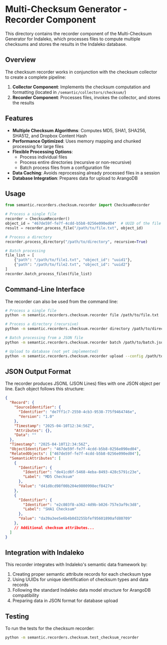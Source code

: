 # Multi-Checksum Generator - Recorder Component

This directory contains the recorder component of the Multi-Checksum Generator for Indaleko, which processes files to compute multiple checksums and stores the results in the Indaleko database.

## Overview

The checksum recorder works in conjunction with the checksum collector to create a complete pipeline:

1. **Collector Component**: Implements the checksum computation and formatting (located in `/semantic/collectors/checksum/`)
2. **Recorder Component**: Processes files, invokes the collector, and stores the results

## Features

- **Multiple Checksum Algorithms**: Computes MD5, SHA1, SHA256, SHA512, and Dropbox Content Hash
- **Performance Optimized**: Uses memory mapping and chunked processing for large files
- **Flexible Processing Options**:
  - Process individual files
  - Process entire directories (recursive or non-recursive)
  - Batch process files from a configuration file
- **Data Caching**: Avoids reprocessing already processed files in a session
- **Database Integration**: Prepares data for upload to ArangoDB

## Usage

```python
from semantic.recorders.checksum.recorder import ChecksumRecorder

# Process a single file
recorder = ChecksumRecorder()
object_id = "467de59f-fe7f-4cdd-b5b8-0256e090ed04"  # UUID of the file in Indaleko
result = recorder.process_file("/path/to/file.txt", object_id)

# Process a directory
recorder.process_directory("/path/to/directory", recursive=True)

# Batch processing
file_list = [
    {"path": "/path/to/file1.txt", "object_id": "uuid1"},
    {"path": "/path/to/file2.txt", "object_id": "uuid2"}
]
recorder.batch_process_files(file_list)
```

## Command-Line Interface

The recorder can also be used from the command line:

```bash
# Process a single file
python -m semantic.recorders.checksum.recorder file /path/to/file.txt

# Process a directory (recursive)
python -m semantic.recorders.checksum.recorder directory /path/to/directory --recursive

# Batch processing from a JSON file
python -m semantic.recorders.checksum.recorder batch /path/to/batch.json

# Upload to database (not yet implemented)
python -m semantic.recorders.checksum.recorder upload --config /path/to/db_config.json
```

## JSON Output Format

The recorder produces JSONL (JSON Lines) files with one JSON object per line. Each object follows this structure:

```json
{
  "Record": {
    "SourceIdentifier": {
      "Identifier": "de7ff1c7-2550-4cb3-9538-775f9464746e",
      "Version": "1.0"
    },
    "Timestamp": "2025-04-10T12:34:56Z",
    "Attributes": {},
    "Data": ""
  },
  "Timestamp": "2025-04-10T12:34:56Z",
  "ObjectIdentifier": "467de59f-fe7f-4cdd-b5b8-0256e090ed04",
  "RelatedObjects": ["467de59f-fe7f-4cdd-b5b8-0256e090ed04"],
  "SemanticAttributes": [
    {
      "Identifier": {
        "Identifier": "de41cd6f-5468-4eba-8493-428c5791c23e",
        "Label": "MD5 Checksum"
      },
      "Value": "d41d8cd98f00b204e9800998ecf8427e"
    },
    {
      "Identifier": {
        "Identifier": "e2c803f8-a362-4d9b-b026-757e3af9c3d8",
        "Label": "SHA1 Checksum"
      },
      "Value": "da39a3ee5e6b4b0d3255bfef95601890afd80709"
    },
    // Additional checksum attributes...
  ]
}
```

## Integration with Indaleko

This recorder integrates with Indaleko's semantic data framework by:

1. Creating proper semantic attribute records for each checksum type
2. Using UUIDs for unique identification of checksum types and data records
3. Following the standard Indaleko data model structure for ArangoDB compatibility
4. Preparing data in JSON format for database upload

## Testing

To run the tests for the checksum recorder:

```bash
python -m semantic.recorders.checksum.test_checksum_recorder
```
